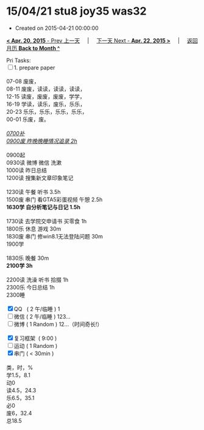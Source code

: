 # 15/04/21 stu8 joy35 was32

- Created on 2015-04-21 00:00:00

[**< Apr. 20, 2015** - Prev 上一天](_archived/lifelogs/2015/04/d20.md) &nbsp; &nbsp; | &nbsp; &nbsp; [下一天 Next - **Apr. 22, 2015 >**](_archived/lifelogs/2015/04/d22.md) &nbsp; &nbsp; |  &nbsp; &nbsp; [返回月历 **Back to Month ^**](_archived/lifelogs/2015/04/index.md)
<br/><div>Pri Tasks:</div><div><input type="checkbox" />1. prepare paper</div><div><br/></div><div>07-08 废废，</div><div>08-11 废废，读读，读读，读读，</div><div>12-15 读废，废废，废废，学学，</div><div>16-19 学读，读乐，废乐，乐乐，</div><div>20-23 乐乐，乐乐，乐乐，乐乐，</div><div>00-01 乐废，废。</div><div><br/></div><div><u><em>0700补</em></u></div><div><u><em>0900废 昨晚晚睡情况追录 2h</em></u></div><div><br/></div><div>0900起</div><div>0930读 微博 微信 洗漱</div><div>1000读 昨日总结</div><div>1200读 搜集新文章印象笔记</div><div><br/></div><div>1230读 午餐 听书 3.5h</div><div>1500废 串门 看GTA5彩蛋视频 午憩 2.5h</div><div><b>1630学 自分析笔记与日记 1.5h</b></div><div><br/></div><div>1730读 去学院交申请书 买零食 1h</div><div>1800乐 休息 游戏 30m</div><div>1830废 串门 修win8.1无法登陆问题 30m</div><div>1900学 </div><div><br/></div><div>1830乐 晚餐 30m</div><div><strong>2100学 3h</strong></div><div><br/></div><div>2200读 洗澡 听书 拾掇 1h</div><div>2300乐 今日总结 1h</div><div>2300睡</div><div><br/></div><div><input type="checkbox" checked="true" />QQ   ( 2 午/临睡 ) 1</div><div><input type="checkbox" />微信 ( 2 午/临睡 ) 123…</div><div><input type="checkbox" />微博 ( 1 Random ) 12…（时间奇长!）</div><div><br/></div><div><input type="checkbox" checked="true" />复习框架  ( 9:00 )</div><div><input type="checkbox" />运动 ( 1 Random )</div><div><input type="checkbox" checked="true" />串门 ( < 30min )</div><div><br/></div><div>类，时，%</div><div>学1.5，8.1</div><div>动0</div><div>读4.5，24.3</div><div>乐6.5，35.1</div><div>必0</div><div>废6，32.4</div><div>总18.5</div>
